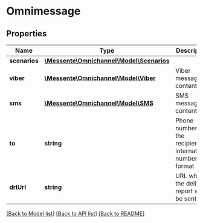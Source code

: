 # Omnimessage

## Properties
Name | Type | Description | Notes
------------ | ------------- | ------------- | -------------
**scenarios** | [**\Messente\Omnichannel\Model\Scenarios**](Scenarios.md) |  | 
**viber** | [**\Messente\Omnichannel\Model\Viber**](Viber.md) | Viber message content | [optional] 
**sms** | [**\Messente\Omnichannel\Model\SMS**](SMS.md) | SMS message content | [optional] 
**to** | **string** | Phone number of the recipient in international number format | 
**drlUrl** | **string** | URL where the delivery report will be sent | [optional] 

[[Back to Model list]](../README.md#documentation-for-models) [[Back to API list]](../README.md#documentation-for-api-endpoints) [[Back to README]](../README.md)


